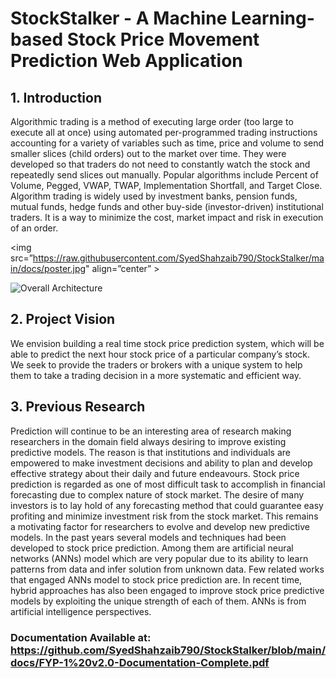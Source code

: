 # StockStalker - A Machine Learning-based Stock Price Movement Prediction Web Application

## 1.	Introduction

Algorithmic trading is a method of executing large order (too large to execute all at once) using automated per-programmed trading instructions accounting for a variety of variables such as time, price and volume to send smaller slices (child orders) out to the market over time. They were developed so that traders do not need to constantly watch the stock and repeatedly send slices out manually. Popular algorithms include Percent of Volume, Pegged, VWAP, TWAP, Implementation Shortfall, and Target Close. Algorithm trading is widely used by investment banks, pension funds, mutual funds, hedge funds and other buy-side (investor-driven) institutional traders. It is a way to minimize the cost, market impact and risk in execution of an order.

<img src=”https://raw.githubusercontent.com/SyedShahzaib790/StockStalker/main/docs/poster.jpg" align=”center” >

![Overall Architecture]()


## 2.	Project Vision
We envision building a real time stock price prediction system, which will be able to predict the next hour stock price of a particular company’s stock. We seek to provide the traders or brokers with a unique system to help them to take a trading decision in a more systematic and efficient way.

## 3.	Previous Research

Prediction will continue to be an interesting area of research making researchers in the domain field always desiring to improve existing predictive models. The reason is that institutions and individuals are empowered to make investment decisions and ability to plan and develop effective strategy about their daily and future endeavours.
Stock price prediction is regarded as one of most difficult task to accomplish in financial forecasting due to complex nature of stock market. The desire of many investors is to lay hold of any forecasting method that could guarantee easy profiting and minimize investment risk from the stock market. This remains a motivating factor for researchers to evolve and develop new predictive models. In the past years several models and techniques had been developed to stock price prediction. Among them are artificial neural networks (ANNs) model which are very popular due to its ability to learn patterns from data and infer solution from unknown data. Few related works that engaged ANNs model to stock price prediction are. In recent time, hybrid approaches has also been engaged to improve stock price predictive models by exploiting the unique strength of each of them. ANNs is from artificial intelligence perspectives.


### Documentation Available at: https://github.com/SyedShahzaib790/StockStalker/blob/main/docs/FYP-1%20v2.0-Documentation-Complete.pdf


















